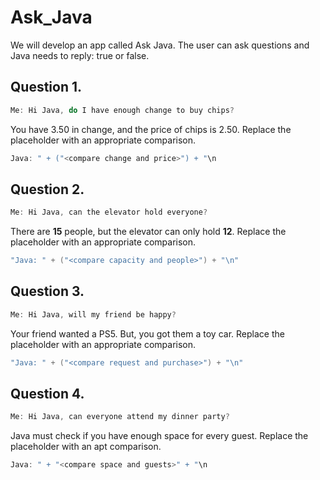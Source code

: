 # Ask_Java
We will develop an app called Ask Java. The user can ask questions and Java needs to reply: true or false.

## Question 1.

```java
Me: Hi Java, do I have enough change to buy chips?
```

You have 3.50 in change, and the price of chips is 2.50. Replace the placeholder with an appropriate comparison.

```java
Java: " + ("<compare change and price>") + "\n
```

## Question 2.

```java
Me: Hi Java, can the elevator hold everyone?
```

There are **15** people, but the elevator can only hold **12**. Replace the placeholder with an appropriate comparison.

```java
"Java: " + ("<compare capacity and people>") + "\n"
```

## Question 3.

```java
Me: Hi Java, will my friend be happy?
```

Your friend wanted a PS5. But, you got them a toy car. Replace the placeholder with an appropriate comparison.

```java
"Java: " + ("<compare request and purchase>") + "\n"
```

## Question 4.

```java
Me: Hi Java, can everyone attend my dinner party?
```

Java must check if you have enough space for every guest. Replace the placeholder with an apt comparison.

```java
Java: " + "<compare space and guests>" + "\n
```